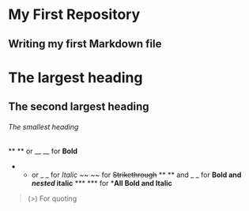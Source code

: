 
# My First Repository

## Writing my first Markdown file

# The largest heading

## The second largest heading

###### The smallest heading

** ** or __ __ for **Bold**
* * or _ _ for _Italic_
~~ ~~ for ~~Strikethrough~~
** ** and _ _		for **Bold and _nested_ italic**
*** *** for ***All Bold and Italic**
> (>) For quoting
